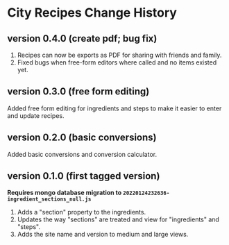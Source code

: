 # City Recipes Change History

## version 0.4.0 (create pdf; bug fix)
1. Recipes can now be exports as PDF for sharing with friends and family.
2. Fixed bugs when free-form editors where called and no items existed yet.

## version 0.3.0 (free form editing)
Added free form editing for ingredients and steps to make it easier to enter and update recipes.

## version 0.2.0 (basic conversions)
Added basic conversions and conversion calculator.

## version 0.1.0 (first tagged version)
**Requires mongo database migration to `20220124232636-ingredient_sections_null.js`**

1. Adds a "section" property to the ingredients.
2. Updates the way "sections" are treated and view for "ingredients" and "steps".
3. Adds the site name and version to medium and large views.
